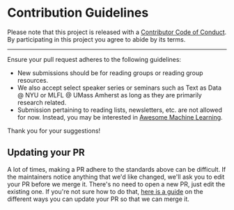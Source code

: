 # Contribution Guidelines

Please note that this project is released with a
[Contributor Code of Conduct](code-of-conduct.md). By participating in this
project you agree to abide by its terms.

---

Ensure your pull request adheres to the following guidelines:

- New submissions should be for reading groups or reading group resources.
- We also accept select speaker series or seminars such as Text as Data @ NYU or MLFL @ UMass Amherst as long as they are primarily research related.
- Submission pertaining to reading lists, newsletters, etc. are not allowed for now. Instead,
  you may be interested in [Awesome Machine Learning](https://github.com/josephmisiti/awesome-machine-learning).

Thank you for your suggestions!


## Updating your PR

A lot of times, making a PR adhere to the standards above can be difficult.
If the maintainers notice anything that we'd like changed, we'll ask you to
edit your PR before we merge it. There's no need to open a new PR, just edit
the existing one. If you're not sure how to do that,
[here is a guide](https://github.com/RichardLitt/knowledge/blob/master/github/amending-a-commit-guide.md)
on the different ways you can update your PR so that we can merge it.
